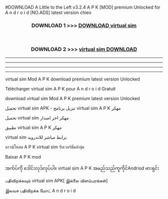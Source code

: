 #DOWNLOAD A Little to the Left v3.2.4 A P K [MOD] premium Unlocked for A n d r o i d [NO.ADS] latest version chieo 



<div align="center">

<h3>DOWNLOAD 1 >>> <a href="https://downloadmod1.web.app/?judul=virtual sim ">DOWNLOAD virtual sim </a></h3><br>

<h3>DOWNLOAD 2 >>> <a href="https://downloadmod1.web.app/?judul=virtual sim ">virtual sim  DOWNLOAD </a></h3>

</div>


----------------------------------------------------------

----------------------------------------------------------

----------------------------------------------------------

----------------------------------------------------------


virtual sim  Mod A P K download premium latest version Unlocked

Télécharger virtual sim  A P K pour A n d r o i d Gratuit

download virtual sim  Mod A P K premium latest version Unlocked

تحميل virtual sim  APK - تنزيل برنامج virtual sim  A P K مهكر

تحميل virtual sim  مهكر اخر اصدار

تطبيق virtual sim  A P K مهكر

virtual sim  برابط مباشر للاندرويد

ดาวน์โหลด A P K virtual sim  รับเวอร์ชันล่าสุด

Baixar A P K mod

အက်ပ်ကို ဒေါင်းလုဒ်လုပ်ပါ။ virtual sim  A P K အမည်သည်ကူကိုင်Andriod ဗားရှင်း

பதிவிறக்கவும் virtual sim  APK[ இல்லை விளம்பரங்கள்] 
 
இலவச பதிவிறக்க மோட் A n d r o i d



